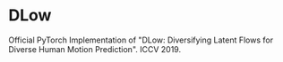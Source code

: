# DLow
Official PyTorch Implementation of "DLow: Diversifying Latent Flows for Diverse Human Motion Prediction". ICCV 2019.
